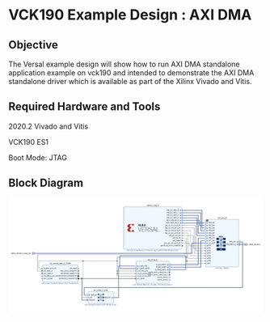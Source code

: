 # VCK190 Example Design : AXI DMA
## Objective
The Versal example design will show how to run AXI DMA standalone application example on vck190 and intended to demonstrate the AXI DMA standalone driver which is available as part of the Xilinx Vivado and Vitis.
## Required Hardware and Tools
2020.2 Vivado and Vitis

VCK190 ES1 

Boot Mode: JTAG
## Block Diagram

![Block Diagram](./Icons/Block_Diagram.JPG)
